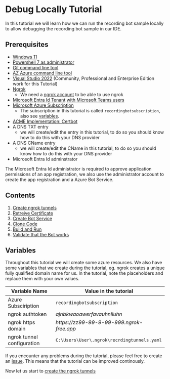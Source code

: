 # Debug Locally Tutorial

In this tutorial we will learn how we can run the recording bot sample locally to allow
debugging the recording bot sample in our IDE.

## Prerequisites

- [Windows 11](https://www.microsoft.com/software-download/windows11)
- [Powershell 7 as administrator](https://learn.microsoft.com/powershell/scripting/install/installing-powershell-on-windows)
- [Git command line tool](https://git-scm.com/book/en/v2/Getting-Started-Installing-Git)
- [AZ Azure command line tool](https://learn.microsoft.com/cli/azure/install-azure-cli-windows)
- [Visual Studio 2022](https://visualstudio.microsoft.com/downloads/) (Community, Professional and Enterprise Edition work for this Tutorial)
- [Ngrok](https://ngrok.com/docs/guides/device-gateway/windows/)
  - We need a [ngrok account](https://dashboard.ngrok.com/signup) to be able to use ngrok
- [Microsoft Entra Id Tenant](https://learn.microsoft.com/entra/fundamentals/create-new-tenant) [with Microsoft Teams users](https://learn.microsoft.com/entra/fundamentals/license-users-groups)
- [Microsoft Azure Subscription](https://learn.microsoft.com/azure/cost-management-billing/manage/create-subscription)
  - The subscription in this tutorial is called `recordingbotsubscription`, also see [variables](#variables).
- [ACME Implementation: Certbot](https://certbot.eff.org/instructions?ws=other&os=windows)
- A DNS TXT entry
  - we will create/edit the entry in this tutorial, to do so you should know how to do this with your DNS provider
- A DNS CName entry
  - we will create/edit the CName in this tutorial, to do so you should know how to do this with your DNS provider
- Microsoft Entra Id adminstrator

The Microsoft Entra Id administrator is required to approve application permissions of an app
registration, we also use the administrator account to create the app registration and a Azure Bot
Service.

## Contents

1. [Create ngrok tunnels](./debug/1-ngrok.md)
2. [Retreive Certificate](./debug/2-certificate.md)
3. [Create Bot Service](./debug/3-bot-service.md)
4. [Clone Code](./debug/4-clone.md)
5. [Build and Run](./debug/5-build-run.md)
6. [Validate that the Bot works](./debug/6-validate.md)

## Variables

Throughout this tutorial we will create some azure resources. We also have some variables that we
create during the tutorial, eg. ngrok creates a unique fully qualified domain name for us. In the
tutorial, note the placeholders and replace them with your own values.

|        Variable Name        |                  Value in the tutorial                   |
| --------------------------- | -------------------------------------------------------- |
| Azure Subsciription         | `recordingbotsubscription`                               |
| ngrok authtoken             | _ajnbkwaoawerfavauhniluhn_                               |
| ngrok https domain          | _https<span>://</span>zz99-99-9-99-999.ngrok-free.app_   |
| ngrok tunnel configuration  | `C:\Users\User\.ngrok\recrdingtunnels.yaml`              |

If you encounter any problems during the tutorial, please feel free to create an [issue](https://github.com/lm-development/aks-sample/issues).
This means that the tutorial can be improved continously.

Now let us start to [create the ngrok tunnels](./debug/1-ngrok.md)
